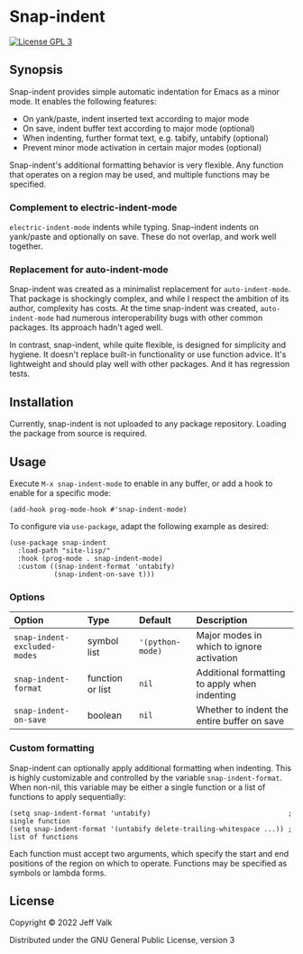 # Snap-indent

[![License GPL 3](https://img.shields.io/badge/license-GPL_3-green.svg)](http://www.gnu.org/licenses/gpl-3.0.txt)

## Synopsis

Snap-indent provides simple automatic indentation for Emacs as a minor mode. It enables the following features:

- On yank/paste, indent inserted text according to major mode
- On save, indent buffer text according to major mode (optional)
- When indenting, further format text, e.g. tabify, untabify (optional)
- Prevent minor mode activation in certain major modes (optional)

Snap-indent's additional formatting behavior is very flexible. Any function that operates on a region may be used, and multiple functions may be specified.

### Complement to electric-indent-mode

`electric-indent-mode` indents while typing. Snap-indent indents on yank/paste and optionally on save. These do not overlap, and work well together.

### Replacement for auto-indent-mode

Snap-indent was created as a minimalist replacement for `auto-indent-mode`. That package is shockingly complex, and while I respect the ambition of its author, complexity has costs. At the time snap-indent was created, `auto-indent-mode` had numerous interoperability bugs with other common packages. Its approach hadn't aged well.

In contrast, snap-indent, while quite flexible, is designed for simplicity and hygiene. It doesn't replace built-in functionality or use function advice. It's lightweight and should play well with other packages. And it has regression tests.

## Installation

Currently, snap-indent is not uploaded to any package repository. Loading the package from source is required.

## Usage

Execute `M-x snap-indent-mode` to enable in any buffer, or add a hook to enable for a specific mode:

```elisp
(add-hook prog-mode-hook #'snap-indent-mode)
```

To configure via `use-package`, adapt the following example as desired:

```elisp
(use-package snap-indent
  :load-path "site-lisp/"
  :hook (prog-mode . snap-indent-mode)
  :custom ((snap-indent-format 'untabify)
           (snap-indent-on-save t)))
```

### Options

| Option                       | Type             | Default          | Description                                   |
|:-----------------------------|:-----------------|:-----------------|:----------------------------------------------|
| `snap-indent-excluded-modes` | symbol list      | `'(python-mode)` | Major modes in which to ignore activation     |
| `snap-indent-format`         | function or list | `nil`            | Additional formatting to apply when indenting |
| `snap-indent-on-save`        | boolean          | `nil`            | Whether to indent the entire buffer on save   |

### Custom formatting

Snap-indent can optionally apply additional formatting when indenting. This is highly customizable and controlled by the variable `snap-indent-format`. When non-nil, this variable may be either a single function or a list of functions to apply sequentially:

```elisp
(setq snap-indent-format 'untabify)                                  ; single function
(setq snap-indent-format '(untabify delete-trailing-whitespace ...)) ; list of functions
```

Each function must accept two arguments, which specify the start and end positions of the region on which to operate. Functions may be specified as symbols or lambda forms.

## License

Copyright © 2022 Jeff Valk

Distributed under the GNU General Public License, version 3
